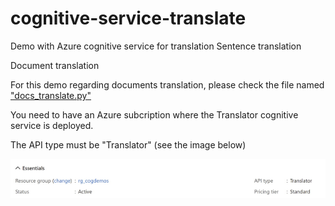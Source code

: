 # cognitive-service-translate
Demo with Azure cognitive service for translation
  Sentence translation
  
  Document translation
  
   For this demo regarding documents translation, please check the file named ["docs_translate.py"](https://github.com/mddiallo/cognitive-service-translate/blob/master/docs_translate.py)
   
   You need to have an Azure subcription where the Translator cognitive service is deployed.
   
   The API type must be "Translator" (see the image below)
   
   <img src="https://github.com/mddiallo/cognitive-service-translate/blob/master/img/cog_type.png" alt="API type"/>
 
